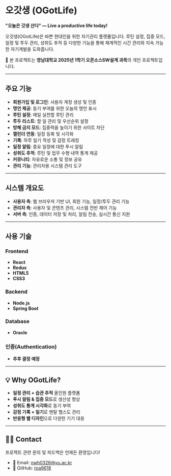 # 오갓생 (OGotLife)

**"오늘은 갓생 산다" — Live a productive life today!**

오갓생(OGotLife)은 바쁜 현대인을 위한 자기관리 플랫폼입니다. 루틴 설정, 집중 모드, 일정 및 투두 관리, 성취도 추적 등 다양한 기능을 통해 체계적인 시간 관리와 지속 가능한 자기계발을 도와줍니다.

📌 본 프로젝트는 **영남대학교 2025년 1학기 오픈소스SW설계 과목**의 개인 프로젝트입니다. 

---

## 주요 기능

- **회원가입 및 로그인**: 사용자 계정 생성 및 인증
- **명언 제공**: 동기 부여를 위한 오늘의 명언 표시
- **루틴 설정**: 매일 실천할 루틴 관리
- **투두 리스트**: 할 일 관리 및 우선순위 설정
- **방해 금지 모드**: 집중력을 높이기 위한 사이트 차단
- **캘린더 연동**: 일정 등록 및 시각화
- **기록**: 하루 일기 작성 및 감정 트래킹
- **일정 알림**: 중요 일정에 대한 푸시 알림
- **성취도 추적**: 루틴 및 업무 수행 내역 통계 제공
- **커뮤니티**: 자유로운 소통 및 정보 공유
- **관리 기능**: 관리자용 시스템 관리 도구

---

## 시스템 개요도

- **사용자 측**: 웹 브라우저 기반 UI, 회원 기능, 일정/투두 관리 기능
- **관리자 측**: 사용자 및 콘텐츠 관리, 시스템 전반 제어 기능
- **서버 측**: 인증, 데이터 저장 및 처리, 알림 전송, 실시간 통신 지원

---

## 사용 기술

### Frontend
- **React**
- **Redux**
- **HTML5**
- **CSS3**

### Backend
- **Node.js**
- **Spring Boot**

### Database
- **Oracle**

### 인증(Authentication)
- **추후 결정 예정**

---

## 💡 Why OGotLife?

- **일정 관리 + 습관 추적** 올인원 플랫폼
- **푸시 알림 & 집중 모드**로 생산성 향상
- **성취도 통계 시각화**로 동기 부여
- **감정 기록 + 일기**로 멘탈 헬스도 관리
- **반응형 웹 디자인**으로 다양한 기기 대응

---

## 🙋‍♂️ Contact

프로젝트 관련 문의 및 피드백은 언제든 환영입니다!

- 📧 Email: nwh0326@yu.ac.kr
- 🔗 GitHub: [roa9618](https://github.com/roa9618)